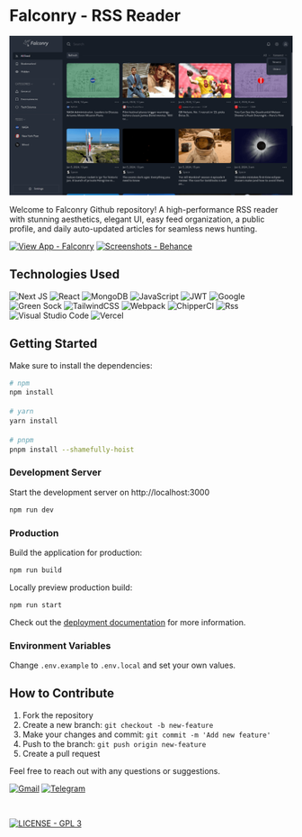 # Falconry - RSS Reader

![App Logo](/public/openGraph.png)

Welcome to Falconry Github repository! A high-performance RSS reader with stunning aesthetics, elegant UI, easy feed organization, a public profile, and daily auto-updated articles for seamless news hunting.


[![View App - Falconry](https://img.shields.io/badge/View_App-Falconry-161D27?style=for-the-badge)](https://falconry.vercel.app/) [![Screenshots - Behance](https://img.shields.io/badge/Screenshots-Behance-1769ff?style=for-the-badge)](https://behance.net/)


## Technologies Used
![Next JS](https://img.shields.io/badge/Next-black?style=for-the-badge&logo=next.js&logoColor=white)
![React](https://img.shields.io/badge/react-%2320232a.svg?style=for-the-badge&logo=react&logoColor=%2361DAFB)
![MongoDB](https://img.shields.io/badge/MongoDB-%234ea94b.svg?style=for-the-badge&logo=mongodb&logoColor=white)
![JavaScript](https://img.shields.io/badge/javascript-%23323330.svg?style=for-the-badge&logo=javascript&logoColor=%23F7DF1E)
![JWT](https://img.shields.io/badge/JWT-black?style=for-the-badge&logo=JSON%20web%20tokens)
![Google](https://img.shields.io/badge/google_Auth-4285F4?style=for-the-badge&logo=google&logoColor=white)
![Green Sock](https://img.shields.io/badge/green%20sock-88CE02?style=for-the-badge&logo=greensock&logoColor=white)
![TailwindCSS](https://img.shields.io/badge/tailwindcss-%2338B2AC.svg?style=for-the-badge&logo=tailwind-css&logoColor=white)
![Webpack](https://img.shields.io/badge/webpack-%238DD6F9.svg?style=for-the-badge&logo=webpack&logoColor=black)
![ChipperCI](https://img.shields.io/badge/Cloudinary-1e394e.svg?style=for-the-badge&logo=chipperci&logoColor=white)
![Rss](https://img.shields.io/badge/rss-F88900?style=for-the-badge&logo=rss&logoColor=white)
![Visual Studio Code](https://img.shields.io/badge/VS%20Code-0078d7.svg?style=for-the-badge&logo=visual-studio-code&logoColor=white)
![Vercel](https://img.shields.io/badge/vercel-%23000000.svg?style=for-the-badge&logo=vercel&logoColor=white)


## Getting Started
Make sure to install the dependencies:

```bash
# npm
npm install

# yarn
yarn install

# pnpm
pnpm install --shamefully-hoist
```

### Development Server

Start the development server on http://localhost:3000

```bash
npm run dev
```

### Production

Build the application for production:

```bash
npm run build
```

Locally preview production build:

```bash
npm run start
```
Check out the [deployment documentation](https://nextjs.org/docs/deployment) for more information.

### Environment Variables
Change ``.env.example`` to ``.env.local`` and set your own values.


## How to Contribute
1. Fork the repository
2. Create a new branch: `git checkout -b new-feature`
3. Make your changes and commit: `git commit -m 'Add new feature'`
4. Push to the branch: `git push origin new-feature`
5. Create a pull request

Feel free to reach out with any questions or suggestions.

[![Gmail](https://img.shields.io/badge/Gmail-D14836?style=for-the-badge&logo=gmail&logoColor=white)](mailto:mk.artisticlogic@gmail.com)
[![Telegram](https://img.shields.io/badge/Telegram-2CA5E0?style=for-the-badge&logo=telegram&logoColor=white)](https://t.me/CMK_Telegram)


<br>

[![LICENSE - GPL 3](https://img.shields.io/badge/LICENSE-GPL_3-1769ff?style=for-the-badge)](https://behance.net/)